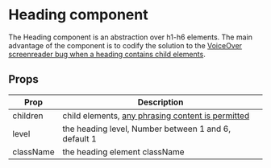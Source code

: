 # Heading component

The Heading component is an abstraction over h1-h6 elements. The main advantage of the component is to codify the solution to the [VoiceOver screenreader bug when a heading contains child elements](https://github.com/stormid/scaffold/issues/98).

## Props

| Prop      | Description                                                                                                             |
| --------- | ----------------------------------------------------------------------------------------------------------------------- |
| children  | child elements, [any phrasing content is permitted](https://html.spec.whatwg.org/multipage/dom.html#phrasing-content-2) |
| level     | the heading level, Number between 1 and 6, default 1                                                                    |
| className | the heading element className                                                                                           |
